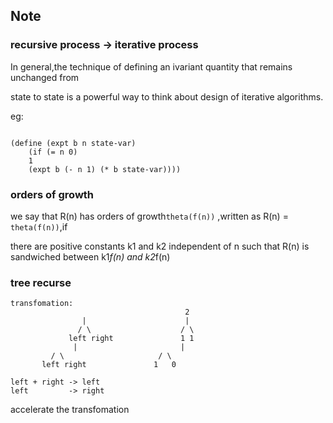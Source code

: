 
## Note  


###  recursive process -> iterative process  

In general,the technique of defining an ivariant quantity that remains unchanged from

state to state is a powerful way to think about design of iterative algorithms.

eg:  
```

(define (expt b n state-var)
	(if (= n 0)
	1
	(expt b (- n 1) (* b state-var))))
```


### orders of growth  

 we say that R(n) has orders of growth```theta(f(n))``` ,written as R(n) = ``` theta(f(n))```,if

 there are positive constants k1 and k2 independent of n such that R(n) is sandwiched 
 between k1*f(n) and k2*f(n)

### tree recurse

```
transfomation:
                                       2
                |                      |
               / \                    / \
             left right               1 1
              |                       |
	     / \                     / \
	   left right               1   0

left + right -> left
left         -> right
```
accelerate the transfomation